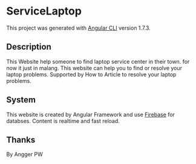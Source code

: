 # ServiceLaptop

This project was generated with [Angular CLI](https://github.com/angular/angular-cli) version 1.7.3.

## Description

This Website help someone to find laptop service center in their town. for now it just in malang.
This website can help you to find or resolve your laptop problems. Supported by How to Article to resolve
your laptop problems.

## System

This website is created by Angular Framework and use [Firebase](https://firebase.google.com) for databses.
Content is realtime and fast reload.

## Thanks

By Angger PW
